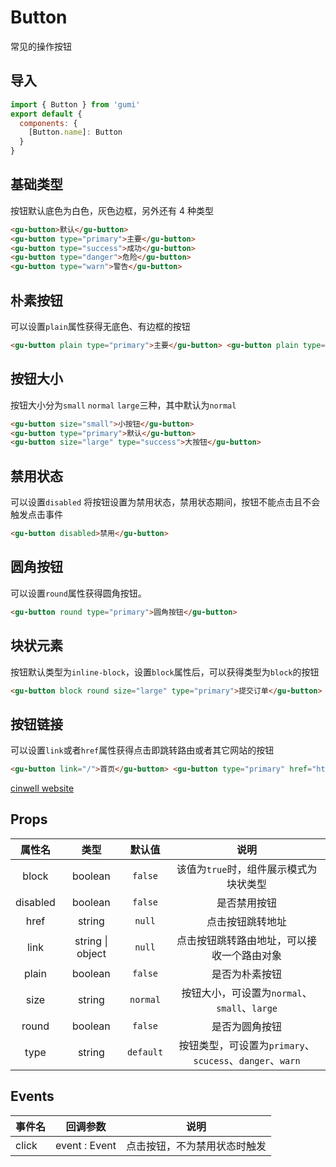 # Button

常见的操作按钮

<div class="mdoc">
<div class="mdoc-main">

## 导入

```js
import { Button } from 'gumi'
export default {
  components: {
    [Button.name]: Button
  }
}
```

## 基础类型

按钮默认底色为白色，灰色边框，另外还有 4 种类型

```html
<gu-button>默认</gu-button>
<gu-button type="primary">主要</gu-button>
<gu-button type="success">成功</gu-button>
<gu-button type="danger">危险</gu-button>
<gu-button type="warn">警告</gu-button>
```

## 朴素按钮

可以设置`plain`属性获得无底色、有边框的按钮

```html
<gu-button plain type="primary">主要</gu-button> <gu-button plain type="success">成功</gu-button>
```

## 按钮大小

按钮大小分为`small` `normal` `large`三种，其中默认为`normal`

```html
<gu-button size="small">小按钮</gu-button>
<gu-button type="primary">默认</gu-button>
<gu-button size="large" type="success">大按钮</gu-button>
```

## 禁用状态

可以设置`disabled` 将按钮设置为禁用状态，禁用状态期间，按钮不能点击且不会触发点击事件

```html
<gu-button disabled>禁用</gu-button>
```

## 圆角按钮

可以设置`round`属性获得圆角按钮。

```html
<gu-button round type="primary">圆角按钮</gu-button>
```

## 块状元素

按钮默认类型为`inline-block`，设置`block`属性后，可以获得类型为`block`的按钮

```html
<gu-button block round size="large" type="primary">提交订单</gu-button>
```

## 按钮链接

可以设置`link`或者`href`属性获得点击即跳转路由或者其它网站的按钮

```html
<gu-button link="/">首页</gu-button> <gu-button type="primary" href="https://cn.bing.com/">必应</gu-button>
```

</div>

<div class="mdoc-section">

[cinwell website](https://www.zdxhyangyan.cn/github/gumi/site/#/base/button ':include :type=iframe frameborder=no ')

</div>

</div>

## Props

|  属性名  |       类型       |  默认值   |                           说明                           |
| :------: | :--------------: | :-------: | :------------------------------------------------------: |
|  block   |     boolean      |  `false`  |          该值为`true`时，组件展示模式为块状类型          |
| disabled |     boolean      |  `false`  |                       是否禁用按钮                       |
|   href   |      string      |  `null`   |                     点击按钮跳转地址                     |
|   link   | string \| object |  `null`   |        点击按钮跳转路由地址，可以接收一个路由对象        |
|  plain   |     boolean      |  `false`  |                      是否为朴素按钮                      |
|   size   |      string      | `normal`  |       按钮大小，可设置为`normal`、`small`、`large`       |
|  round   |     boolean      |  `false`  |                      是否为圆角按钮                      |
|   type   |      string      | `default` | 按钮类型，可设置为`primary`、`scucess`、`danger`、`warn` |

## Events

| 事件名 | 回调参数      | 说明                         |
| ------ | ------------- | ---------------------------- |
| click  | event : Event | 点击按钮，不为禁用状态时触发 |
